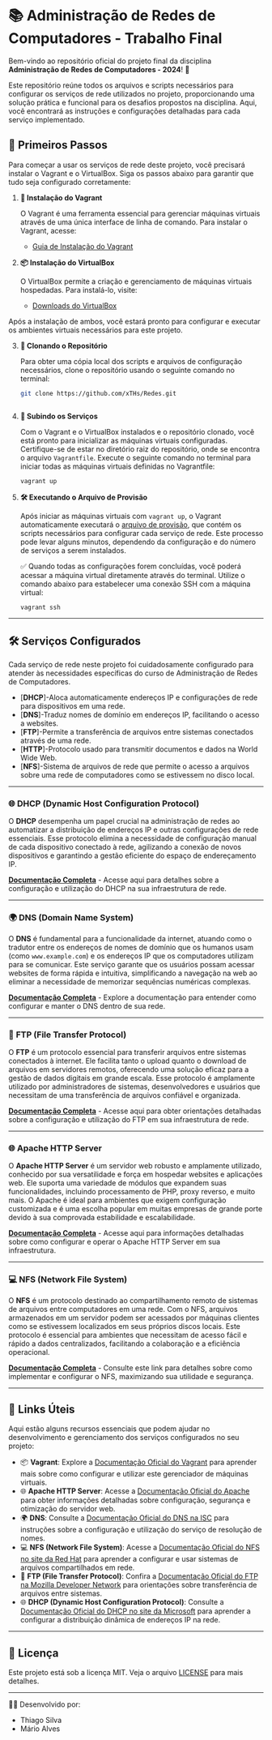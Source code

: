 # 📚 Administração de Redes de Computadores - Trabalho Final

Bem-vindo ao repositório oficial do projeto final da disciplina **Administração de Redes de Computadores - 2024**! 📁

Este repositório reúne todos os arquivos e scripts necessários para configurar os serviços de rede utilizados no projeto, proporcionando uma solução prática e funcional para os desafios propostos na disciplina. Aqui, você encontrará as instruções e configurações detalhadas para cada serviço implementado.


## 🚀 Primeiros Passos

Para começar a usar os serviços de rede deste projeto, você precisará instalar o Vagrant e o VirtualBox. Siga os passos abaixo para garantir que tudo seja configurado corretamente:

1. **💾 Instalação do Vagrant**

   O Vagrant é uma ferramenta essencial para gerenciar máquinas virtuais através de uma única interface de linha de comando. Para instalar o Vagrant, acesse:
   
   - [Guia de Instalação do Vagrant](https://www.vagrantup.com/docs/installation)

2. **📦 Instalação do VirtualBox**

   O VirtualBox permite a criação e gerenciamento de máquinas virtuais hospedadas. Para instalá-lo, visite:
   
   - [Downloads do VirtualBox](https://www.virtualbox.org/wiki/Downloads)

Após a instalação de ambos, você estará pronto para configurar e executar os ambientes virtuais necessários para este projeto.


3. **🔗 Clonando o Repositório**

   Para obter uma cópia local dos scripts e arquivos de configuração necessários, clone o repositório usando o seguinte comando no terminal:
   ```bash
   git clone https://github.com/xTHs/Redes.git



4. **🚀 Subindo os Serviços**

   Com o Vagrant e o VirtualBox instalados e o repositório clonado, você está pronto para inicializar as máquinas virtuais configuradas. Certifique-se de estar no diretório raiz do repositório, onde se encontra o arquivo `Vagrantfile`. Execute o seguinte comando no terminal para iniciar todas as máquinas virtuais definidas no Vagrantfile:
   ```bash
   vagrant up


5. **🛠️ Executando o Arquivo de Provisão**

   Após iniciar as máquinas virtuais com `vagrant up`, o Vagrant automaticamente executará o [arquivo de provisão](./provision.sh), que contém os scripts necessários para configurar cada serviço de rede. Este processo pode levar alguns minutos, dependendo da configuração e do número de serviços a serem instalados.

   ✅ Quando todas as configurações forem concluídas, você poderá acessar a máquina virtual diretamente através do terminal. Utilize o comando abaixo para estabelecer uma conexão SSH com a máquina virtual:
   ```bash
   vagrant ssh

---

## 🛠️ Serviços Configurados

Cada serviço de rede neste projeto foi cuidadosamente configurado para atender às necessidades específicas do curso de Administração de Redes de Computadores.

- [**DHCP**]-Aloca automaticamente endereços IP e configurações de rede para dispositivos em uma rede.
- [**DNS**]-Traduz nomes de domínio em endereços IP, facilitando o acesso a websites.
- [**FTP**]-Permite a transferência de arquivos entre sistemas conectados através de uma rede.
- [**HTTP**]-Protocolo usado para transmitir documentos e dados na World Wide Web.
- [**NFS**]-Sistema de arquivos de rede que permite o acesso a arquivos sobre uma rede de computadores como se estivessem no disco local.


---

### 🌐 **DHCP** (Dynamic Host Configuration Protocol)

O **DHCP** desempenha um papel crucial na administração de redes ao automatizar a distribuição de endereços IP e outras configurações de rede essenciais. Esse protocolo elimina a necessidade de configuração manual de cada dispositivo conectado à rede, agilizando a conexão de novos dispositivos e garantindo a gestão eficiente do espaço de endereçamento IP.

[**Documentação Completa**](https://docs.microsoft.com/en-us/windows-server/networking/technologies/dhcp/dhcp-top) - Acesse aqui para detalhes sobre a configuração e utilização do DHCP na sua infraestrutura de rede.


---

### 🌍 **DNS** (Domain Name System)

O **DNS** é fundamental para a funcionalidade da internet, atuando como o tradutor entre os endereços de nomes de domínio que os humanos usam (como `www.example.com`) e os endereços IP que os computadores utilizam para se comunicar. Este serviço garante que os usuários possam acessar websites de forma rápida e intuitiva, simplificando a navegação na web ao eliminar a necessidade de memorizar sequências numéricas complexas.

[**Documentação Completa**](https://www.icann.org/resources/pages/dns-2012-02-25-en) - Explore a documentação para entender como configurar e manter o DNS dentro de sua rede.


---

### 📁 **FTP** (File Transfer Protocol)

O **FTP** é um protocolo essencial para transferir arquivos entre sistemas conectados à internet. Ele facilita tanto o upload quanto o download de arquivos em servidores remotos, oferecendo uma solução eficaz para a gestão de dados digitais em grande escala. Esse protocolo é amplamente utilizado por administradores de sistemas, desenvolvedores e usuários que necessitam de uma transferência de arquivos confiável e organizada.

[**Documentação Completa**](https://developer.mozilla.org/en-US/docs/Web/HTTP/Overview) - Acesse aqui para obter orientações detalhadas sobre a configuração e utilização do FTP em sua infraestrutura de rede.


---

### 🌐 **Apache HTTP Server**

O **Apache HTTP Server** é um servidor web robusto e amplamente utilizado, conhecido por sua versatilidade e força em hospedar websites e aplicações web. Ele suporta uma variedade de módulos que expandem suas funcionalidades, incluindo processamento de PHP, proxy reverso, e muito mais. O Apache é ideal para ambientes que exigem configuração customizada e é uma escolha popular em muitas empresas de grande porte devido à sua comprovada estabilidade e escalabilidade.

[**Documentação Completa**](https://httpd.apache.org/docs/) - Acesse aqui para informações detalhadas sobre como configurar e operar o Apache HTTP Server em sua infraestrutura.

---

### 💻 **NFS** (Network File System)

O **NFS** é um protocolo destinado ao compartilhamento remoto de sistemas de arquivos entre computadores em uma rede. Com o NFS, arquivos armazenados em um servidor podem ser acessados por máquinas clientes como se estivessem localizados em seus próprios discos locais. Este protocolo é essencial para ambientes que necessitam de acesso fácil e rápido a dados centralizados, facilitando a colaboração e a eficiência operacional.

[**Documentação Completa**](https://access.redhat.com/documentation/enus/red_hat_enterprise_linux/7/html/storage_administration_guide/ch-nfs) - Consulte este link para detalhes sobre como implementar e configurar o NFS, maximizando sua utilidade e segurança.


---

## 🔗 Links Úteis

Aqui estão alguns recursos essenciais que podem ajudar no desenvolvimento e gerenciamento dos serviços configurados no seu projeto:

- 📦 **Vagrant**: Explore a [Documentação Oficial do Vagrant](https://www.vagrantup.com/docs) para aprender mais sobre como configurar e utilizar este gerenciador de máquinas virtuais.
- 🌐 **Apache HTTP Server**: Acesse a [Documentação Oficial do Apache](https://httpd.apache.org/docs/) para obter informações detalhadas sobre configuração, segurança e otimização do servidor web.
- 🌍 **DNS**: Consulte a [Documentação Oficial do DNS na ISC](https://www.isc.org/bind/) para instruções sobre a configuração e utilização do serviço de resolução de nomes.
- 💻 **NFS (Network File System)**: Acesse a [Documentação Oficial do NFS no site da Red Hat](https://access.redhat.com/documentation/en-us/red_hat_enterprise_linux/7/html/storage_administration_guide/ch-nfs) para aprender a configurar e usar sistemas de arquivos compartilhados em rede.
- 📁 **FTP (File Transfer Protocol)**: Confira a [Documentação Oficial do FTP na Mozilla Developer Network](https://developer.mozilla.org/en-US/docs/Web/HTTP/Overview) para orientações sobre transferência de arquivos entre sistemas.
- 🌐 **DHCP (Dynamic Host Configuration Protocol)**: Consulte a [Documentação Oficial do DHCP no site da Microsoft](https://docs.microsoft.com/en-us/windows-server/networking/technologies/dhcp/dhcp-top) para aprender a configurar a distribuição dinâmica de endereços IP na rede.


---

## 📝 Licença

Este projeto está sob a licença MIT. Veja o arquivo [LICENSE](./LICENSE) para mais detalhes.

---

👨‍💻 Desenvolvido por:

- Thiago Silva
- Mário Alves


